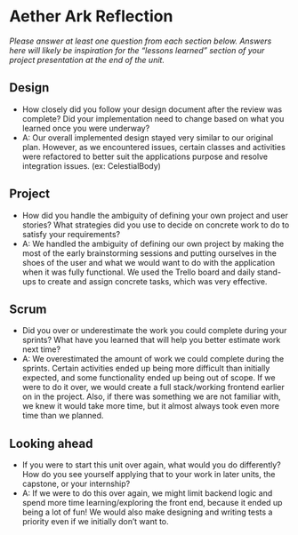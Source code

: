 # Aether Ark Reflection


*Please answer at least one question from each section below. Answers here will
likely be inspiration for the “lessons learned” section of your project
presentation at the end of the unit.*

## Design

* How closely did you follow your design document after the review was complete?
Did your implementation need to change based on what you learned once you were
underway?
* A: Our overall implemented design stayed very similar to our original plan. However, as we encountered 
issues, certain classes and activities were refactored to better suit the applications purpose and 
resolve integration issues. (ex: CelestialBody)

## Project

* How did you handle the ambiguity of defining your own project and user
  stories? What strategies did you use to decide on concrete work to do to
  satisfy your requirements?
* A: We handled the ambiguity of defining our own project by making the most of the early brainstorming sessions 
and putting ourselves in the shoes of the user and what we would want to do with the application when it was fully functional. 
We used the Trello board and daily stand-ups to create and assign concrete tasks, which was very effective.

## Scrum

* Did you over or underestimate the work you could complete during your sprints?
  What have you learned that will help you better estimate work next time?
* A: We overestimated the amount of work we could complete during the sprints. 
Certain activities ended up being more difficult than initially expected, and some functionality ended up being out of scope.
If we were to do it over, we would create a full stack/working frontend earlier on in the project.
Also, if there was something we are not familiar with, we knew it would take more time, 
but it almost always took even more time than we planned.

## Looking ahead

* If you were to start this unit over again, what would you do differently? How
  do you see yourself applying that to your work in later units, the capstone,
  or your internship?
* A: If we were to do this over again, we might limit backend logic and spend more time learning/exploring the front end,
because it ended up being a lot of fun! 
We would also make designing and writing tests a priority even if we initially don’t want to.
